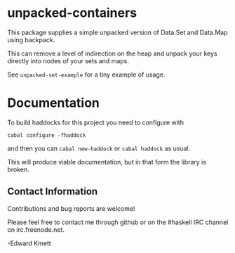 unpacked-containers
==

This package supplies a simple unpacked version of Data.Set and Data.Map using backpack.

This can remove a level of indirection on the heap and unpack your keys directly into nodes of your sets and maps.

See `unpacked-set-example` for a tiny example of usage.

Documentation
==

To build haddocks for this project you need to configure with

```
cabal configure -fhaddock
```

and then you can `cabal new-haddock` or `cabal haddock` as usual.

This will produce viable documentation, but in that form the library is broken.

Contact Information
-------------------

Contributions and bug reports are welcome!

Please feel free to contact me through github or on the #haskell IRC channel on irc.freenode.net.

-Edward Kmett
